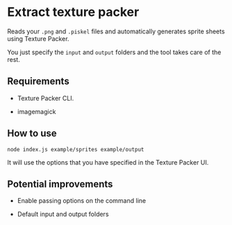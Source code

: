 # Extract texture packer

Reads your `.png` and `.piskel` files and automatically generates sprite sheets using Texture Packer.

You just specify the `input` and `output` folders and the tool takes care of the rest.

## Requirements

 - Texture Packer CLI.

 - imagemagick

## How to use

`node index.js example/sprites example/output`

It will use the options that you have specified in the Texture Packer UI.

## Potential improvements

 - Enable passing options on the command line

 - Default input and output folders
